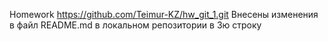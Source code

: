 Homework 
https://github.com/Teimur-KZ/hw_git_1.git
Внесены изменения в файл README.md в локальном репозитории в 3ю строку
